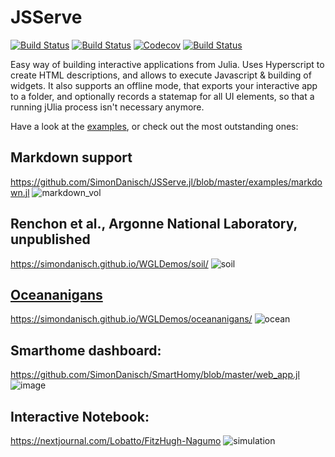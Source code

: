 # JSServe

[![Build Status](https://travis-ci.com/SimonDanisch/JSServe.jl.svg?branch=master)](https://travis-ci.com/SimonDanisch/JSServe.jl)
[![Build Status](https://ci.appveyor.com/api/projects/status/github/SimonDanisch/JSServe.jl?svg=true)](https://ci.appveyor.com/project/SimonDanisch/JSServe-jl)
[![Codecov](https://codecov.io/gh/SimonDanisch/JSServe.jl/branch/master/graph/badge.svg)](https://codecov.io/gh/SimonDanisch/JSServe.jl)
[![Build Status](https://travis-ci.com/SimonDanisch/JSServe.jl.svg?branch=master)](https://travis-ci.com/SimonDanisch/JSServe.jl)

Easy way of building interactive applications from Julia.
Uses Hyperscript to create HTML descriptions, and allows to execute Javascript & building of widgets. It also supports an offline mode, that exports your interactive app to a folder, and optionally records a statemap for all UI elements, so that a running jUlia process isn't necessary anymore.

Have a look at the [examples](https://github.com/SimonDanisch/JSServe.jl/tree/master/examples), or check out the most outstanding ones: 
## Markdown support
https://github.com/SimonDanisch/JSServe.jl/blob/master/examples/markdown.jl
![markdown_vol](https://user-images.githubusercontent.com/1010467/88916397-48513480-d266-11ea-8741-c5246f7f2395.gif)


## Renchon et al., Argonne National Laboratory, unpublished
https://simondanisch.github.io/WGLDemos/soil/
![soil](https://user-images.githubusercontent.com/1010467/88913137-aa0ea000-d260-11ea-81b6-3e71ff18ff03.gif)


## [Oceananigans](https://github.com/CliMA/Oceananigans.jl)
https://simondanisch.github.io/WGLDemos/oceananigans/
![ocean](https://user-images.githubusercontent.com/1010467/88912988-6d42a900-d260-11ea-8d87-1f3eea552d1b.gif)

## Smarthome dashboard:

https://github.com/SimonDanisch/SmartHomy/blob/master/web_app.jl
![image](https://user-images.githubusercontent.com/1010467/88916549-8d756680-d266-11ea-8d38-cd57640e1495.png)


## Interactive Notebook:

https://nextjournal.com/Lobatto/FitzHugh-Nagumo
![simulation](https://user-images.githubusercontent.com/1010467/88912834-2f458500-d260-11ea-9a49-5e17f769ff53.gif)
